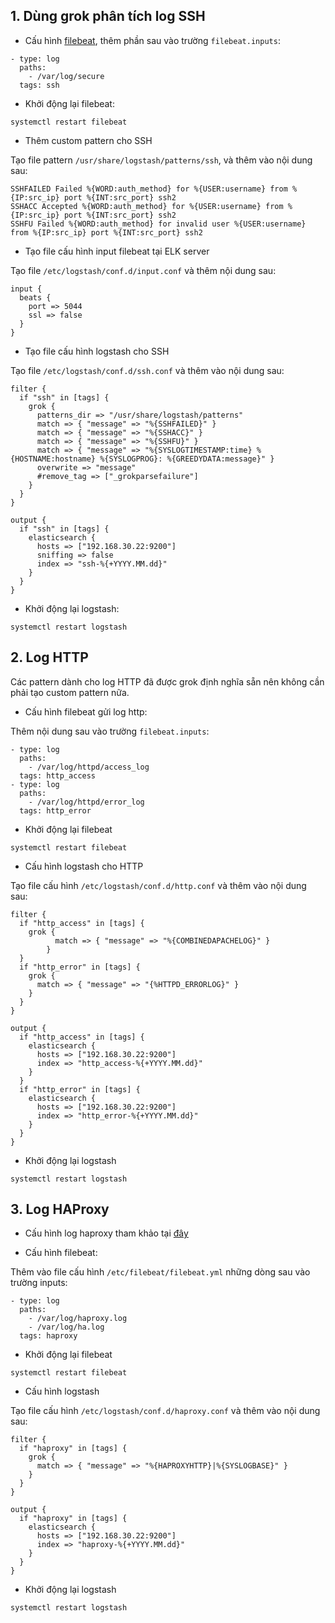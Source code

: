 ## 1. Dùng grok phân tích log SSH

- Cấu hình [filebeat](https://github.com/doedoe12/Internship/blob/master/ELK/05.Tim-hieu-ve%20Beat.md), thêm phần sau vào trường `filebeat.inputs`:

```
- type: log
  paths:
    - /var/log/secure
  tags: ssh
```

- Khởi động lại filebeat:

```
systemctl restart filebeat
```

- Thêm custom pattern cho SSH

Tạo file pattern `/usr/share/logstash/patterns/ssh`, và thêm vào nội dung sau:

```
SSHFAILED Failed %{WORD:auth_method} for %{USER:username} from %{IP:src_ip} port %{INT:src_port} ssh2
SSHACC Accepted %{WORD:auth_method} for %{USER:username} from %{IP:src_ip} port %{INT:src_port} ssh2
SSHFU Failed %{WORD:auth_method} for invalid user %{USER:username} from %{IP:src_ip} port %{INT:src_port} ssh2
```

- Tạo file cấu hình input filebeat tại ELK server

Tạo file `/etc/logstash/conf.d/input.conf` và thêm nội dung sau:

```
input {
  beats {
    port => 5044
    ssl => false
  }
}
```

- Tạo file cấu hình logstash cho SSH

Tạo file `/etc/logstash/conf.d/ssh.conf` và thêm vào nội dung sau:

```
filter {
  if "ssh" in [tags] {
    grok {
      patterns_dir => "/usr/share/logstash/patterns"
      match => { "message" => "%{SSHFAILED}" }
      match => { "message" => "%{SSHACC}" }
      match => { "message" => "%{SSHFU}" }
      match => { "message" => "%{SYSLOGTIMESTAMP:time} %{HOSTNAME:hostname} %{SYSLOGPROG}: %{GREEDYDATA:message}" }
      overwrite => "message"
      #remove_tag => ["_grokparsefailure"]
    }
  }
}

output {
  if "ssh" in [tags] {
    elasticsearch {
      hosts => ["192.168.30.22:9200"]
      sniffing => false
      index => "ssh-%{+YYYY.MM.dd}"
    }
  }
}
```

- Khởi động lại logstash:

```
systemctl restart logstash
```

## 2. Log HTTP

Các pattern dành cho log HTTP đã được grok định nghĩa sẵn nên không cần phải tạo custom pattern nữa.

- Cấu hình filebeat gửi log http:

Thêm nội dung sau vào trường `filebeat.inputs`:

```
- type: log
  paths:
    - /var/log/httpd/access_log
  tags: http_access
- type: log
  paths:
    - /var/log/httpd/error_log
  tags: http_error
```

- Khởi động lại filebeat

```
systemctl restart filebeat
```

- Cấu hình logstash cho HTTP

Tạo file cấu hình `/etc/logstash/conf.d/http.conf` và thêm vào nội dung sau:

```
filter {
  if "http_access" in [tags] {
    grok {
          match => { "message" => "%{COMBINEDAPACHELOG}" }
        }
  }
  if "http_error" in [tags] {
    grok {
      match => { "message" => "{%HTTPD_ERRORLOG}" }
    }
  }
}

output {
  if "http_access" in [tags] {
    elasticsearch {
      hosts => ["192.168.30.22:9200"]
      index => "http_access-%{+YYYY.MM.dd}"
    }
  }
  if "http_error" in [tags] {
    elasticsearch {
      hosts => ["192.168.30.22:9200"]
      index => "http_error-%{+YYYY.MM.dd}"
    }
  }
}
```

- Khởi động lại logstash

```
systemctl restart logstash
```

## 3. Log HAProxy

- Cấu hình log haproxy tham khảo tại [đây](https://github.com/doedoe12/Internship/blob/master/Tim_hieu_ve_log/Log_HAProxy.md)

- Cấu hình filebeat:

Thêm vào file cấu hình `/etc/filebeat/filebeat.yml` những dòng sau vào trường inputs:

```
- type: log
  paths:
    - /var/log/haproxy.log
    - /var/log/ha.log
  tags: haproxy
```

- Khởi động lại filebeat

```
systemctl restart filebeat
```

- Cấu hình logstash

Tạo file cấu hình `/etc/logstash/conf.d/haproxy.conf` và thêm vào nội dung sau:

```
filter {
  if "haproxy" in [tags] {
    grok {
      match => { "message" => "%{HAPROXYHTTP}|%{SYSLOGBASE}" }
    }
  }
}

output {
  if "haproxy" in [tags] {
    elasticsearch {
      hosts => ["192.168.30.22:9200"]
      index => "haproxy-%{+YYYY.MM.dd}"
    }
  }
}
```

- Khởi động lại logstash

```
systemctl restart logstash
```